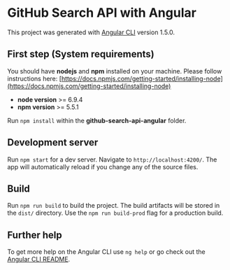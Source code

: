 # GitHub Search API with Angular

This project was generated with [Angular CLI](https://github.com/angular/angular-cli) version 1.5.0.

## First step (System requirements)

You should have **nodejs** and **npm** installed on your machine.
Please follow instructions here:
[https://docs.npmjs.com/getting-started/installing-node](https://docs.npmjs.com/getting-started/installing-node)
 - **node version** >= 6.9.4
 - **npm version** >= 5.5.1

Run `npm install` within the **github-search-api-angular** folder.

## Development server

Run `npm start` for a dev server. Navigate to `http://localhost:4200/`. The app will automatically reload if you change any of the source files.

## Build

Run `npm run build` to build the project. The build artifacts will be stored in the `dist/` directory.
Use the `npm run build-prod` flag for a production build.

## Further help

To get more help on the Angular CLI use `ng help` or go check out the [Angular CLI README](https://github.com/angular/angular-cli/blob/master/README.md).
